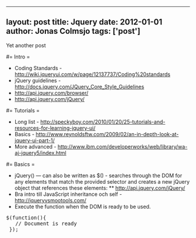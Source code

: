 
---
layout: post
title: Jquery
date: 2012-01-01
author: Jonas Colmsjo
tags: ['post']
---

Yet another post





#= Intro =

* Coding Standards - http://wiki.jqueryui.com/w/page/12137737/Coding%20standards
* jQuery guidelines - http://docs.jquery.com/JQuery_Core_Style_Guidelines
* http://api.jquery.com/browser/
* http://api.jquery.com/jQuery/


#= Tutorials =

* Long list - http://speckyboy.com/2010/01/20/25-tutorials-and-resources-for-learning-jquery-ui/
* Basics - http://www.reynoldsftw.com/2009/02/an-in-depth-look-at-jquery-ui-part-1/
* More advanced - http://www.ibm.com/developerworks/web/library/wa-aj-jquery5/index.html


#= Basics =

* jQuery() — can also be written as $() -  searches through the DOM for any elements that match the provided selector and creates a new jQuery object that references these elements:
** http://api.jquery.com/jQuery/
* Bra intro till JavaScript inheritance och self - http://jqueryvsmootools.com/
* Execute the function when the DOM is ready to be used.
<pre>
$(function(){
   // Document is ready
 });
</pre>
